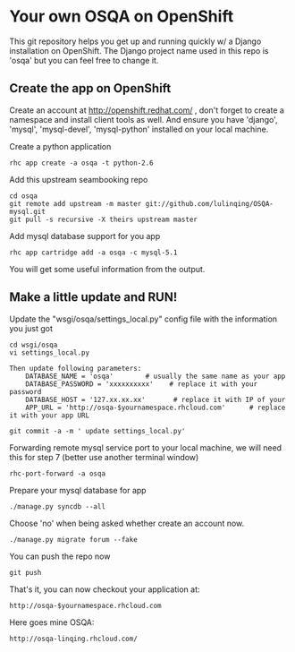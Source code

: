 Your own OSQA on OpenShift
============================

This git repository helps you get up and running quickly w/ a Django installation
on OpenShift.  The Django project name used in this repo is 'osqa'
but you can feel free to change it. 

Create the app on OpenShift
----------------------------

Create an account at http://openshift.redhat.com/ , don't forget to create a namespace and install client tools as well. And ensure you have 'django', 'mysql', 'mysql-devel', 'mysql-python' installed on your local machine.

Create a python application

    rhc app create -a osqa -t python-2.6

Add this upstream seambooking repo

    cd osqa
    git remote add upstream -m master git://github.com/lulinqing/OSQA-mysql.git
    git pull -s recursive -X theirs upstream master

Add mysql database support for you app

    rhc app cartridge add -a osqa -c mysql-5.1

You will get some useful information from the output.

Make a little update and RUN!
----------------------------

Update the "wsgi/osqa/settings_local.py" config file with the information you just got

    cd wsgi/osqa
    vi settings_local.py

    Then update following parameters:
        DATABASE_NAME = 'osqa'        # usually the same name as your app
        DATABASE_PASSWORD = 'xxxxxxxxxx'    # replace it with your password
        DATABASE_HOST = '127.xx.xx.xx'       # replace it with IP of your
        APP_URL = 'http://osqa-$yournamespace.rhcloud.com'      # replace it with your app URL

    git commit -a -m ' update settings_local.py'

Forwarding remote mysql service port to your local machine, we will need this for step 7 (better use another terminal window)

    rhc-port-forward -a osqa

Prepare your mysql database for app

    ./manage.py syncdb --all

Choose 'no' when being asked whether create an account now.

    ./manage.py migrate forum --fake

You can push the repo now

    git push

That's it, you can now checkout your application at:

    http://osqa-$yournamespace.rhcloud.com

Here goes mine OSQA:

    http://osqa-linqing.rhcloud.com/
